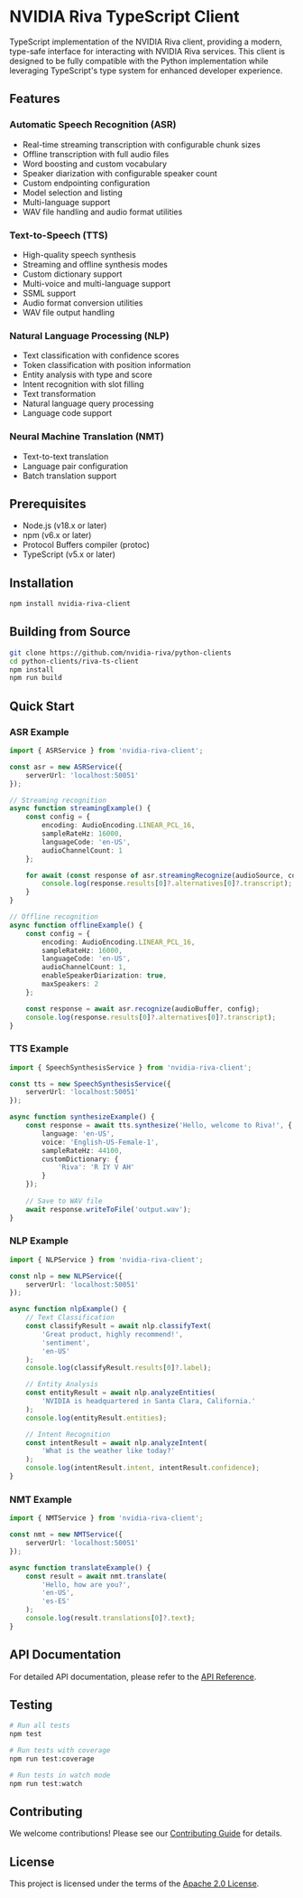 # NVIDIA Riva TypeScript Client

TypeScript implementation of the NVIDIA Riva client, providing a modern, type-safe interface for interacting with NVIDIA Riva services. This client is designed to be fully compatible with the Python implementation while leveraging TypeScript's type system for enhanced developer experience.

## Features

### Automatic Speech Recognition (ASR)
- Real-time streaming transcription with configurable chunk sizes
- Offline transcription with full audio files
- Word boosting and custom vocabulary
- Speaker diarization with configurable speaker count
- Custom endpointing configuration
- Model selection and listing
- Multi-language support
- WAV file handling and audio format utilities

### Text-to-Speech (TTS)
- High-quality speech synthesis
- Streaming and offline synthesis modes
- Custom dictionary support
- Multi-voice and multi-language support
- SSML support
- Audio format conversion utilities
- WAV file output handling

### Natural Language Processing (NLP)
- Text classification with confidence scores
- Token classification with position information
- Entity analysis with type and score
- Intent recognition with slot filling
- Text transformation
- Natural language query processing
- Language code support

### Neural Machine Translation (NMT)
- Text-to-text translation
- Language pair configuration
- Batch translation support

## Prerequisites

- Node.js (v18.x or later)
- npm (v6.x or later)
- Protocol Buffers compiler (protoc)
- TypeScript (v5.x or later)

## Installation

```bash
npm install nvidia-riva-client
```

## Building from Source

```bash
git clone https://github.com/nvidia-riva/python-clients
cd python-clients/riva-ts-client
npm install
npm run build
```

## Quick Start

### ASR Example
```typescript
import { ASRService } from 'nvidia-riva-client';

const asr = new ASRService({
    serverUrl: 'localhost:50051'
});

// Streaming recognition
async function streamingExample() {
    const config = {
        encoding: AudioEncoding.LINEAR_PCL_16,
        sampleRateHz: 16000,
        languageCode: 'en-US',
        audioChannelCount: 1
    };

    for await (const response of asr.streamingRecognize(audioSource, config)) {
        console.log(response.results[0]?.alternatives[0]?.transcript);
    }
}

// Offline recognition
async function offlineExample() {
    const config = {
        encoding: AudioEncoding.LINEAR_PCL_16,
        sampleRateHz: 16000,
        languageCode: 'en-US',
        audioChannelCount: 1,
        enableSpeakerDiarization: true,
        maxSpeakers: 2
    };

    const response = await asr.recognize(audioBuffer, config);
    console.log(response.results[0]?.alternatives[0]?.transcript);
}
```

### TTS Example
```typescript
import { SpeechSynthesisService } from 'nvidia-riva-client';

const tts = new SpeechSynthesisService({
    serverUrl: 'localhost:50051'
});

async function synthesizeExample() {
    const response = await tts.synthesize('Hello, welcome to Riva!', {
        language: 'en-US',
        voice: 'English-US-Female-1',
        sampleRateHz: 44100,
        customDictionary: {
            'Riva': 'R IY V AH'
        }
    });
    
    // Save to WAV file
    await response.writeToFile('output.wav');
}
```

### NLP Example
```typescript
import { NLPService } from 'nvidia-riva-client';

const nlp = new NLPService({
    serverUrl: 'localhost:50051'
});

async function nlpExample() {
    // Text Classification
    const classifyResult = await nlp.classifyText(
        'Great product, highly recommend!',
        'sentiment',
        'en-US'
    );
    console.log(classifyResult.results[0]?.label);

    // Entity Analysis
    const entityResult = await nlp.analyzeEntities(
        'NVIDIA is headquartered in Santa Clara, California.'
    );
    console.log(entityResult.entities);

    // Intent Recognition
    const intentResult = await nlp.analyzeIntent(
        'What is the weather like today?'
    );
    console.log(intentResult.intent, intentResult.confidence);
}
```

### NMT Example
```typescript
import { NMTService } from 'nvidia-riva-client';

const nmt = new NMTService({
    serverUrl: 'localhost:50051'
});

async function translateExample() {
    const result = await nmt.translate(
        'Hello, how are you?',
        'en-US',
        'es-ES'
    );
    console.log(result.translations[0]?.text);
}
```

## API Documentation

For detailed API documentation, please refer to the [API Reference](docs/api.md).

## Testing

```bash
# Run all tests
npm test

# Run tests with coverage
npm run test:coverage

# Run tests in watch mode
npm run test:watch
```

## Contributing

We welcome contributions! Please see our [Contributing Guide](CONTRIBUTING.md) for details.

## License

This project is licensed under the terms of the [Apache 2.0 License](LICENSE).
